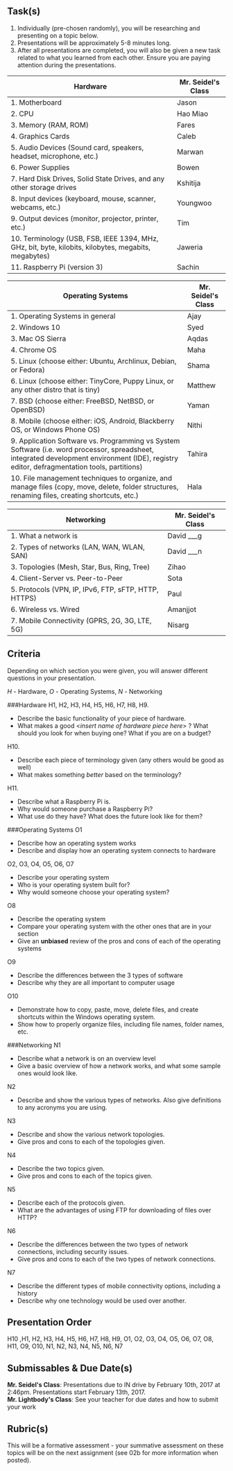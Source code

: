 Task(s)
-------

1. Individually (pre-chosen randomly), you will be researching and presenting on a topic below.
2. Presentations will be approximately 5-8 minutes long.
3. After all presentations are completed, you will also be given a new task related to what you learned from each other.  Ensure you are paying attention during the presentations.

| Hardware | Mr. Seidel's Class |
|---|---|
| 1. Motherboard | Jason |
| 2. CPU | Hao Miao |
| 3. Memory (RAM, ROM) | Fares |
| 4. Graphics Cards | Caleb |
| 5. Audio Devices (Sound card, speakers, headset, microphone, etc.) | Marwan |
| 6. Power Supplies | Bowen |
| 7. Hard Disk Drives, Solid State Drives, and any other storage drives | Kshitija |
| 8. Input devices (keyboard, mouse, scanner, webcams, etc.) | Youngwoo |
| 9. Output devices (monitor, projector, printer, etc.) | Tim |
| 10. Terminology (USB, FSB, IEEE 1394, MHz, GHz, bit, byte, kilobits, kilobytes, megabits, megabytes) | Jaweria |
| 11. Raspberry Pi (version 3) | Sachin |

| Operating Systems | Mr. Seidel's Class |
|---|---|
| 1. Operating Systems in general | Ajay |
| 2. Windows 10 | Syed |
| 3. Mac OS Sierra | Aqdas |
| 4. Chrome OS | Maha |
| 5. Linux (choose either: Ubuntu, Archlinux, Debian, or Fedora) | Shama |
| 6. Linux (choose either: TinyCore, Puppy Linux, or any other distro that is tiny) | Matthew |
| 7. BSD (choose either: FreeBSD, NetBSD, or OpenBSD) | Yaman |
| 8. Mobile (choose either: iOS, Android, Blackberry OS, or Windows Phone OS) | Nithi |
| 9. Application Software vs. Programming vs System Software (i.e. word processor, spreadsheet, integrated development environment (IDE), registry editor, defragmentation tools, partitions) | Tahira |
| 10. File management techniques to organize, and manage files (copy, move, delete, folder structures, renaming files, creating shortcuts, etc.) | Hala | 

| Networking | Mr. Seidel's Class |
|---|---|
| 1. What a network is | David ___g |
| 2. Types of networks (LAN, WAN, WLAN, SAN) | David ___n |
| 3. Topologies (Mesh, Star, Bus, Ring, Tree) | Zihao |
| 4. Client-Server vs. Peer-to-Peer | Sota |
| 5. Protocols (VPN, IP, IPv6, FTP, sFTP, HTTP, HTTPS) | Paul |
| 6. Wireless vs. Wired | Amanjjot |
| 7. Mobile Connectivity (GPRS, 2G, 3G, LTE, 5G) | Nisarg |



Criteria
--------
Depending on which section you were given, you will answer different questions in your presentation.

_H_ - Hardware, _O_ - Operating Systems, _N_ - Networking

###Hardware
H1, H2, H3, H4, H5, H6, H7, H8, H9.  
* Describe the basic functionality of your piece of hardware.
* What makes a good <*insert name of hardware piece here*> ?  What should you look for when buying one? What if you are on a budget?

H10.  
* Describe each piece of terminology given (any others would be good as well)
* What makes something _better_ based on the terminology?

H11.  
* Describe what a Raspberry Pi is.
* Why would someone purchase a Raspberry Pi?
* What use do they have? What does the future look like for them?

###Operating Systems
O1  
* Describe how an operating system works
* Describe and display how an operating system connects to hardware

O2, O3, O4, O5, O6, O7  
* Describe your operating system
* Who is your operating system built for?
* Why would someone choose your operating system?

O8  
* Describe the operating system
* Compare your operating system with the other ones that are in your section
* Give an **unbiased** review of the pros and cons of each of the operating systems 

O9  
* Describe the differences between the 3 types of software
* Describe why they are all important to computer usage

O10  
* Demonstrate how to copy, paste, move, delete files, and create shortcuts within the Windows operating system.
* Show how to properly organize files, including file names, folder names, etc.

###Networking
N1  
* Describe what a network is on an overview level
* Give a basic overview of how a network works, and what some sample ones would look like.

N2  
* Describe and show the various types of networks.  Also give definitions to any acronyms you are using.

N3  
* Describe and show the various network topologies.
* Give pros and cons to each of the topologies given.

N4    
* Describe the two topics given.
* Give pros and cons to each of the topics given.

N5  
* Describe each of the protocols given.
* What are the advantages of using FTP for downloading of files over HTTP?

N6  
* Describe the differences between the two types of network connections, including security issues.
* Give pros and cons to each of the two types of network connections.

N7  
* Describe the different types of mobile connectivity options, including a history
* Describe why one technology would be used over another.

Presentation Order
------------------
H10 ,H1, H2, H3, H4, H5, H6, H7, H8, H9, O1, O2, O3, O4, O5, O6, O7, O8, H11, O9, O10, N1, N2, N3, N4, N5, N6, N7

Submissables & Due Date(s)
----------
**Mr. Seidel's Class**: Presentations due to IN drive by February 10th, 2017 at 2:46pm.  Presentations start February 13th, 2017.  
**Mr. Lightbody's Class**: See your teacher for due dates and how to submit your work

Rubric(s)
---------
This will be a formative assessment - your summative assessment on these topics will be on the next assignment (see 02b for more information when posted).
